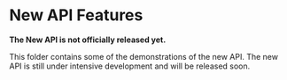 # New API Features

**The New API is not officially released yet.**

This folder contains some of the demonstrations of the new API. The new API is still under intensive development and will be released soon.
